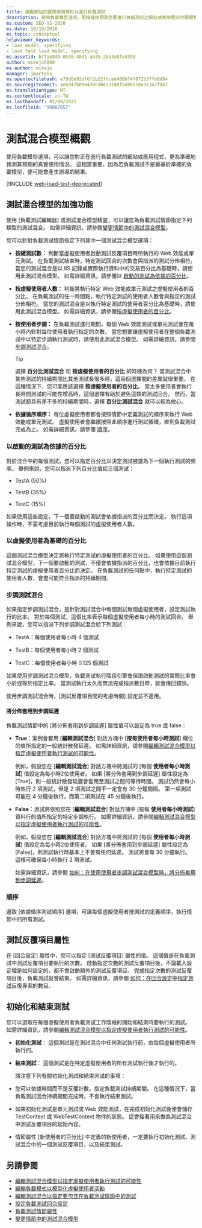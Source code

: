 ```yaml
---
title: 模擬網站的實際使用情形以進行負載測試
description: 使用負載模型選項，更精確地預測您要進行負載測試之網站或應用程式的預期實際使用方式。
ms.custom: SEO-VS-2020
ms.date: 10/19/2016
ms.topic: conceptual
helpviewer_keywords:
- load model, specifying
- load test load model, specifying
ms.assetid: b7fae849-0538-40d1-ab35-2bb3a0fe4393
author: mikejo5000
ms.author: mikejo
manager: jmartens
ms.openlocfilehash: e79d6e92df6f2b22fdced488b74f072b57fb8d84
ms.sourcegitcommit: ae6d47b09a439cd0e13180f5e89510e3e347fd47
ms.translationtype: MT
ms.contentlocale: zh-TW
ms.lasthandoff: 02/08/2021
ms.locfileid: "99887857"
---
```

# <a name="test-mix-models-overview"></a>測試混合模型概觀

使用負載模型選項，可以讓您對正在進行負載測試的網站或應用程式，更為準確地預測其預期的真實使用情況。 這相當重要，因為若負載測試不是奠基於準確的負載模型，便可能會產生誤導的結果。

[!INCLUDE [web-load-test-deprecated](includes/web-load-test-deprecated.md)]

## <a name="test-mix-model-enhancements"></a>測試混合模型的加強功能

使用 [負載測試編輯器] 或測試混合模型精靈，可以讓您為負載測試情節指定下列類型的測試混合。 如需詳細資訊，請參閱[變更情節中的測試混合模型](../test/edit-test-mix-models-to-specify-the-probability-of-a-virtual-user-running-a-test.md)。

您可以針對負載測試情節指定下列其中一個測試混合模型選項：

- **按總測試數：** 判斷當虛擬使用者啟動測試反覆項目時所執行的 Web 效能或單元測試。 在負載測試結束時，特定測試回合的次數會與指派的測試分佈相符。 當您的測試混合是以 IIS 記錄或實際執行資料中的交易百分比為基礎時，請使用此測試混合模型。 如需詳細資訊，請參閱以 [啟動的測試為依據的百分比](#BasedOnTestsStarted)。

- **按虛擬使用者人數：** 判斷將執行特定 Web 效能或單元測試之虛擬使用者的百分比。 在負載測試的任一時間點，執行特定測試的使用者人數會與指定的測試分佈相符。 當您的測試混合是以執行特定測試的使用者百分比為基礎時，請使用此測試混合模型。 如需詳細資訊，請參閱[按虛擬使用者的百分比](#PercentageBasedonVirtualUsers)。

- **按使用者步調：** 在負載測試進行期間，每個 Web 效能測試或單元測試會在每小時內針對每位使用者執行指定的次數。 當您想要讓虛擬使用者在整個負載測試中以特定步調執行測試時，請使用此測試混合模型。 如需詳細資訊，請參閱[步調測試混合](#PacingTestMix)。

    > [!TIP]
    > 選擇 **百分比測試混合** 和 **按虛擬使用者的百分比** 的時機為何？ 當測試混合中某些測試的持續期間比其他測試長很多時，這兩個選擇間的差異就很重要。 在這種情況下，您可能應該選擇 **按虛擬使用者的百分比**。 當太多使用者會執行長時間測試的可能性增高時，這個選擇有助於避免這類的測試回合。 然而，當測試都具有差不多的持續期間時，選擇 **百分比測試混合** 就可以較為放心。

- **依據循序順序：** 每位虛擬使用者都會按照情節中定義測試的順序來執行 Web 效能或單元測試。 虛擬使用者會繼續按照此順序進行測試循環，直到負載測試完成為止。 如需詳細資訊，請參閱 [順序](#SequentialOrder)。

### <a name="percentage-based-on-tests-started"></a><a name="BasedOnTestsStarted"></a> 以啟動的測試為依據的百分比

對於混合中的每個測試，您可以指定百分比以決定測試被選為下一個執行測試的頻率。 舉例來說，您可以指派下列百分比值給三個測試：

- TestA (50%)

- TestB (35%)

- TestC (15%)

如果使用這些設定，下一個要啟動的測試會依據指派的百分比而決定。 執行這項操作時，不需考慮目前執行每個測試的虛擬使用者人數。

### <a name="percentage-based-on-virtual-users"></a><a name="PercentageBasedonVirtualUsers"></a> 以虛擬使用者為基礎的百分比
這個測試混合模型決定將執行特定測試的虛擬使用者的百分比。 如果使用這個測試混合模型，下一個要啟動的測試，不僅會依據指派的百分比，也會依據目前執行特定測試的虛擬使用者百分比而決定。 在負載測試的任何點中，執行特定測試的使用者人數，會盡可能符合指派的持續期間。

### <a name="pacing-test-mix"></a><a name="PacingTestMix"></a> 步調測試混合

如果指定步調測試混合，是針對測試混合中每個測試每個虛擬使用者，設定測試執行的比率。 對於每個測試，這個比率表示每個虛擬使用者每小時的測試回合。 舉例來說，您可以指派下列步調測試混合給下列測試：

- TestA：每個使用者每小時 4 個測試

- TestB：每個使用者每小時 2 個測試

- TestC：每個使用者每小時 0.125 個測試

如果使用步調測試混合模型，負載測試執行階段引擎會保證啟動測試的實際比率會小於或等於指定比率。 當測試執行太久而無法完成指派數目時，就會傳回錯誤。

使用步調測試混合時，[測試反覆項目間的考慮時間] 設定並不適用。

#### <a name="apply-distribution-to-pacing-delay"></a>將分佈套用到步調延遲
負載測試情節中的 [將分佈套用到步調延遲] 屬性值可以設定為 true 或 false：

- **True**：案例會套用 [**編輯測試混合**] 對話方塊中 [**按每使用者每小時測試**] 欄位的值所指定的一般統計散發延遲。 如需詳細資訊，請參閱[編輯測試混合模型以指定虛擬使用者執行測試的可能性](../test/edit-test-mix-models-to-specify-the-probability-of-a-virtual-user-running-a-test.md)。

   例如，假設您在 [**編輯測試混合**] 對話方塊中將測試的 [每個 **使用者每小時測試**] 值設定為每小時2位使用者。 如果 [將分佈套用到步調延遲] 屬性設定為 [True]，則一般統計散發延遲會套用至測試之間的等待時間。 測試仍然會每小時執行 2 項測試，但是 2 項測試之間不一定會有 30 分鐘間隔。 第一項測試可能在 4 分鐘後執行，而第二項測試在 45 分鐘後執行。

- **False**：測試將依照您在 [**編輯測試混合**] 對話方塊中 [按每 **使用者每小時測試**] 資料行的值所指定的特定步調執行。 如需詳細資訊，請參閱[編輯測試混合模型以指定虛擬使用者執行測試的可能性](../test/edit-test-mix-models-to-specify-the-probability-of-a-virtual-user-running-a-test.md)。

   例如，假設您在 [**編輯測試混合**] 對話方塊中將測試的 [每個 **使用者每小時測試**] 值設定為每小時2位使用者。 如果 [將分佈套用到步調延遲] 屬性設定為 [False]，則測試執行時基本上不會有任何延遲。 測試將會每 30 分鐘執行。 這樣可確保每小時執行 2 項測試。

  如需詳細資訊，請參閱 [如何：在使用使用者步調測試混合模型時，將分佈套用到步調延遲](../test/how-to-apply-distribution-to-pacing-delay-when-using-a-user-pace-test-mix-model.md)。

### <a name="sequential-order"></a><a name="SequentialOrder"></a> 順序
選取 [依據循序測試順序] 選項，可讓每個虛擬使用者按測試的定義順序，執行情節中的所有測試。

## <a name="test-iterations-property"></a>測試反覆項目屬性
在 [回合設定] 屬性中，您可以指定 [測試反覆項目] 屬性的值。 這個值是在負載測試中測試反覆項目要執行的次數。 啟動指定次數的測試反覆項目後，不論載入設定檔是如何設定的，都不會啟動額外的測試反覆項目。 完成指定次數的測試反覆項目後，負載測試就會結束。 如需詳細資訊，請參閱 [如何：在回合設定中指定測試](../test/how-to-specify-the-number-of-test-iterations-in-a-load-test.md)反復專案的數目。

## <a name="initialize-and-terminate-tests"></a>初始化和結束測試
您可以選取在每個虛擬使用者負載測試工作階段的開始和結束時要執行的測試。 如需詳細資訊，請參閱[編輯測試混合模型以指定虛擬使用者執行測試的可能性](../test/edit-test-mix-models-to-specify-the-probability-of-a-virtual-user-running-a-test.md)。

- **初始化測試**： 這個測試是在測試混合中任何測試執行前，由每個虛擬使用者所執行的。

- **結束測試**： 這個測試是在特定虛擬使用者的所有測試執行後才執行的。

  請注意下列有關初始化測試和結束測試的事項：

- 您可以依據時間而不是反覆計數，指定負載測試持續期間。 在這種情況下，當負載測試回合持續期間完成時，不會執行結束測試。

- 如果初始化測試是單元測試或 Web 效能測試，在完成初始化測試後便會儲存 TestContext 或 WebTestContext 物件的狀態。 這會接著用來做為測試混合中測試反覆項目的起始內容。

- 情節屬性 [新使用者的百分比] 中定義的新使用者，一定要執行初始化測試、測試混合中的一個測試反覆項目，以及結束測試。

## <a name="see-also"></a>另請參閱

- [編輯測試混合模型以指定虛擬使用者執行測試的可能性](../test/edit-test-mix-models-to-specify-the-probability-of-a-virtual-user-running-a-test.md)
- [編輯負載模式以模型化虛擬使用者活動](../test/edit-load-patterns-to-model-virtual-user-activities.md)
- [編輯測試混合以指定要包含在負載測試情節中的測試](../test/edit-the-test-mix-to-specify-which-web-browsers-types-in-a-load-test-scenario.md)
- [設定負載測試回合設定](../test/configure-load-test-run-settings.md)
- [負載測試情節屬性](../test/load-test-scenario-properties.md)
- [變更情節中的測試混合模型](../test/edit-test-mix-models-to-specify-the-probability-of-a-virtual-user-running-a-test.md)
